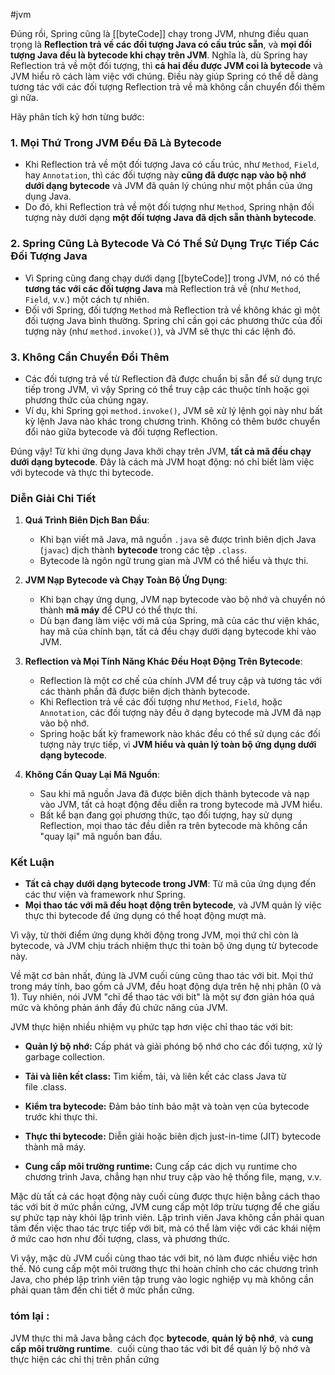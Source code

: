 #jvm

Đúng rồi, Spring cũng là [[byteCode]] chạy trong JVM, nhưng điều quan trọng là **Reflection trả về các đối tượng Java có cấu trúc sẵn**, và **mọi đối tượng Java đều là bytecode khi chạy trên JVM**. Nghĩa là, dù Spring hay Reflection trả về một đối tượng, thì **cả hai đều được JVM coi là bytecode** và JVM hiểu rõ cách làm việc với chúng. Điều này giúp Spring có thể dễ dàng tương tác với các đối tượng Reflection trả về mà không cần chuyển đổi thêm gì nữa.

Hãy phân tích kỹ hơn từng bước:

### 1. Mọi Thứ Trong JVM Đều Đã Là Bytecode

- Khi Reflection trả về một đối tượng Java có cấu trúc, như `Method`, `Field`, hay `Annotation`, thì các đối tượng này **cũng đã được nạp vào bộ nhớ dưới dạng bytecode** và JVM đã quản lý chúng như một phần của ứng dụng Java.
- Do đó, khi Reflection trả về một đối tượng như `Method`, Spring nhận đối tượng này dưới dạng **một đối tượng Java đã dịch sẵn thành bytecode**.

### 2. Spring Cũng Là Bytecode Và Có Thể Sử Dụng Trực Tiếp Các Đối Tượng Java

- Vì Spring cũng đang chạy dưới dạng [[byteCode]] trong JVM, nó có thể **tương tác với các đối tượng Java** mà Reflection trả về (như `Method`, `Field`, v.v.) một cách tự nhiên.
- Đối với Spring, đối tượng `Method` mà Reflection trả về không khác gì một đối tượng Java bình thường. Spring chỉ cần gọi các phương thức của đối tượng này (như `method.invoke()`), và JVM sẽ thực thi các lệnh đó.

### 3. Không Cần Chuyển Đổi Thêm

- Các đối tượng trả về từ Reflection đã được chuẩn bị sẵn để sử dụng trực tiếp trong JVM, vì vậy Spring có thể truy cập các thuộc tính hoặc gọi phương thức của chúng ngay.
- Ví dụ, khi Spring gọi `method.invoke()`, JVM sẽ xử lý lệnh gọi này như bất kỳ lệnh Java nào khác trong chương trình. Không có thêm bước chuyển đổi nào giữa bytecode và đối tượng Reflection.


Đúng vậy! Từ khi ứng dụng Java khởi chạy trên JVM, **tất cả mã đều chạy dưới dạng bytecode**. Đây là cách mà JVM hoạt động: nó chỉ biết làm việc với bytecode và thực thi bytecode.

### Diễn Giải Chi Tiết

1. **Quá Trình Biên Dịch Ban Đầu**:
    
    - Khi bạn viết mã Java, mã nguồn `.java` sẽ được trình biên dịch Java (`javac`) dịch thành **bytecode** trong các tệp `.class`.
    - Bytecode là ngôn ngữ trung gian mà JVM có thể hiểu và thực thi.
2. **JVM Nạp Bytecode và Chạy Toàn Bộ Ứng Dụng**:
    
    - Khi bạn chạy ứng dụng, JVM nạp bytecode vào bộ nhớ và chuyển nó thành **mã máy** để CPU có thể thực thi.
    - Dù bạn đang làm việc với mã của Spring, mã của các thư viện khác, hay mã của chính bạn, tất cả đều chạy dưới dạng bytecode khi vào JVM.
3. **Reflection và Mọi Tính Năng Khác Đều Hoạt Động Trên Bytecode**:
    
    - Reflection là một cơ chế của chính JVM để truy cập và tương tác với các thành phần đã được biên dịch thành bytecode.
    - Khi Reflection trả về các đối tượng như `Method`, `Field`, hoặc `Annotation`, các đối tượng này đều ở dạng bytecode mà JVM đã nạp vào bộ nhớ.
    - Spring hoặc bất kỳ framework nào khác đều có thể sử dụng các đối tượng này trực tiếp, vì **JVM hiểu và quản lý toàn bộ ứng dụng dưới dạng bytecode**.
4. **Không Cần Quay Lại Mã Nguồn**:
    
    - Sau khi mã nguồn Java đã được biên dịch thành bytecode và nạp vào JVM, tất cả hoạt động đều diễn ra trong bytecode mà JVM hiểu.
    - Bất kể bạn đang gọi phương thức, tạo đối tượng, hay sử dụng Reflection, mọi thao tác đều diễn ra trên bytecode mà không cần "quay lại" mã nguồn ban đầu.

### Kết Luận

- **Tất cả chạy dưới dạng bytecode trong JVM**: Từ mã của ứng dụng đến các thư viện và framework như Spring.
- **Mọi thao tác với mã đều hoạt động trên bytecode**, và JVM quản lý việc thực thi bytecode để ứng dụng có thể hoạt động mượt mà.

Vì vậy, từ thời điểm ứng dụng khởi động trong JVM, mọi thứ chỉ còn là bytecode, và JVM chịu trách nhiệm thực thi toàn bộ ứng dụng từ bytecode này.

Về mặt cơ bản nhất, đúng là JVM cuối cùng cũng thao tác với bit. Mọi thứ trong máy tính, bao gồm cả JVM, đều hoạt động dựa trên hệ nhị phân (0 và 1). Tuy nhiên, nói JVM "chỉ để thao tác với bit" là một sự đơn giản hóa quá mức và không phản ánh đầy đủ chức năng của JVM.

JVM thực hiện nhiều nhiệm vụ phức tạp hơn việc chỉ thao tác với bit:

- **Quản lý bộ nhớ:** Cấp phát và giải phóng bộ nhớ cho các đối tượng, xử lý garbage collection.
    
- **Tải và liên kết class:** Tìm kiếm, tải, và liên kết các class Java từ file .class.
    
- **Kiểm tra bytecode:** Đảm bảo tính bảo mật và toàn vẹn của bytecode trước khi thực thi.
    
- **Thực thi bytecode:** Diễn giải hoặc biên dịch just-in-time (JIT) bytecode thành mã máy.
    
- **Cung cấp môi trường runtime:** Cung cấp các dịch vụ runtime cho chương trình Java, chẳng hạn như truy cập vào hệ thống file, mạng, v.v.
    

Mặc dù tất cả các hoạt động này cuối cùng được thực hiện bằng cách thao tác với bit ở mức phần cứng, JVM cung cấp một lớp trừu tượng để che giấu sự phức tạp này khỏi lập trình viên. Lập trình viên Java không cần phải quan tâm đến việc thao tác trực tiếp với bit, mà có thể làm việc với các khái niệm ở mức cao hơn như đối tượng, class, và phương thức.

Vì vậy, mặc dù JVM cuối cùng thao tác với bit, nó làm được nhiều việc hơn thế. Nó cung cấp một môi trường thực thi hoàn chỉnh cho các chương trình Java, cho phép lập trình viên tập trung vào logic nghiệp vụ mà không cần phải quan tâm đến chi tiết ở mức phần cứng.

### tóm lại : 
JVM thực thi mã Java bằng cách đọc **bytecode**, **quản lý bộ nhớ**, và **cung cấp môi trường runtime**.
 cuối cùng thao tác với bit để quản lý bộ nhớ và thực hiện các chỉ thị trên phần cứng